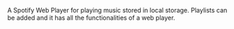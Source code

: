 A Spotify Web Player for playing music stored in local storage. Playlists can be added and it has all the functionalities of a web player.
